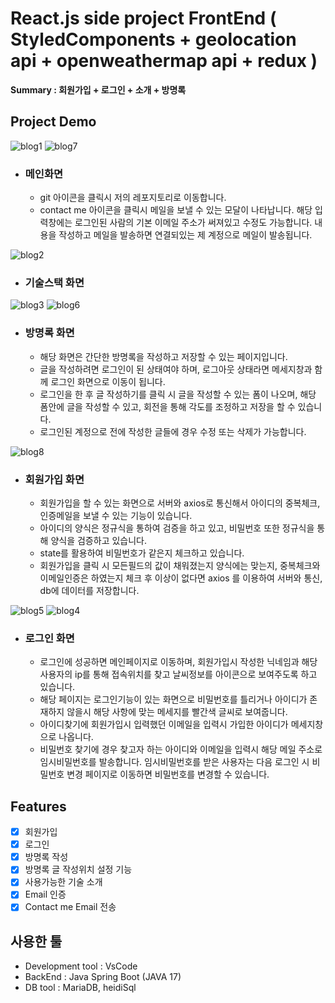 # React.js side project FrontEnd ( StyledComponents + geolocation api + openweathermap api + redux )

**Summary : 회원가입 + 로그인 + 소개 + 방명록**

## Project Demo
![blog1](https://github.com/user-attachments/assets/720c27af-2443-492e-b168-a4bcbe7fc2ce)
![blog7](https://github.com/user-attachments/assets/1855370b-d6a2-4562-93b4-f0b28d3b4174)
- ### 메인화면
   - git 아이콘을 클릭시 저의 레포지토리로 이동합니다.
   - contact me 아이콘을 클릭시 메일을 보낼 수 있는 모달이 나타납니다. 해당 입력창에는 로그인된 사람의 기본 이메일 주소가 써져있고 수정도 가능합니다. 내용을 작성하고 메일을 발송하면 연결되있는 제 계정으로 메일이 발송됩니다.

![blog2](https://github.com/user-attachments/assets/c539b47c-c6dc-406d-9fa1-dd2de7ff895e)
- ### 기술스택 화면

![blog3](https://github.com/user-attachments/assets/b308be9d-90c7-41db-997b-e1a3dd533ad9)
![blog6](https://github.com/user-attachments/assets/2cd4c61e-4f89-423b-8d77-1a9e05d3acd5)
- ### 방명록 화면
   - 해당 화면은 간단한 방명록을 작성하고 저장할 수 있는 페이지입니다.
   - 글을 작성하려면 로그인이 된 상태여야 하며, 로그아웃 상태라면 메세지창과 함께 로그인 화면으로 이동이 됩니다.
   - 로그인을 한 후 글 작성하기를 클릭 시 글을 작성할 수 있는 폼이 나오며, 해당 폼안에 글을 작성할 수 있고, 회전을 통해 각도를 조정하고 저장을 할 수 있습니다.
   - 로그인된 계정으로 전에 작성한 글들에 경우 수정 또는 삭제가 가능합니다.
 
![blog8](https://github.com/user-attachments/assets/3157f670-48bc-4e0b-9527-41141621a9d2)
- ### 회원가입 화면
   - 회원가입을 할 수 있는 화면으로 서버와 axios로 통신해서 아이디의 중복체크, 인증메일을 보낼 수 있는 기능이 있습니다.
   - 아이디의 양식은 정규식을 통하여 검증을 하고 있고, 비밀번호 또한 정규식을 통해 양식을 검증하고 있습니다.
   - state를 활용하여 비밀번호가 같은지 체크하고 있습니다.
   - 회원가입을 클릭 시 모든필드의 값이 채워졌는지 양식에는 맞는지, 중복체크와 이메일인증은 하였는지 체크 후 이상이 없다면 axios 를 이용하여 서버와 통신, db에 데이터를 저장합니다.

![blog5](https://github.com/user-attachments/assets/f7edb703-96b5-406a-8930-c1fd45050def)
![blog4](https://github.com/user-attachments/assets/cdb272df-79ed-4240-a652-67de7a627287)
- ### 로그인 화면
  - 로그인에 성공하면 메인페이지로 이동하며, 회원가입시 작성한 닉네임과 해당 사용자의 ip를 통해 접속위치를 찾고 날씨정보를 아이콘으로 보여주도록 하고 있습니다.
  - 해당 페이지는 로그인기능이 있는 화면으로 비밀번호를 틀리거나 아이디가 존재하지 않을시 해당 사항에 맞는 메세지를 빨간색 글씨로 보여줍니다.
  - 아이디찾기에 회원가입시 입력했던 이메일을 입력시 가입한 아이디가 메세지창으로 나옵니다.
  - 비밀번호 찾기에 경우 찾고자 하는 아이디와 이메일을 입력시 해당 메일 주소로 임시비밀번호를 발송합니다. 임시비밀번호를 받은 사용자는 다음 로그인 시 비밀번호 변경 페이지로 이동하면 비밀번호를 변경할 수 있습니다.

## Features

- [x] 회원가입
- [x] 로그인
- [x] 방명록 작성
- [x] 방명록 글 작성위치 설정 기능
- [x] 사용가능한 기술 소개 
- [x] Email 인증
- [x] Contact me Email 전송

## 사용한 툴 

- Development tool : VsCode
- BackEnd : Java Spring Boot (JAVA 17)
- DB tool : MariaDB, heidiSql
